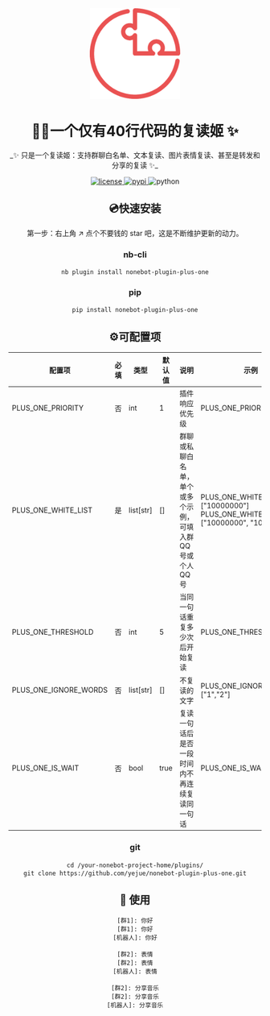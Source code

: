
<div align="center">
  <a href="https://v2.nonebot.dev/store"><img src="https://github.com/cubstaryow/nonebot-plugin-authrespond/blob/master/.github/nbp_logo.png" width="180" height="180" alt="NoneBotPluginLogo"></a>
</div>

<div align="center">

<h1 align="center">
🐣🐤一个仅有40行代码的复读姬 ✨</h1>
<p align="center">
_✨ 只是一个复读姬：支持群聊白名单、文本复读、图片表情复读、甚至是转发和分享的复读 ✨_
</p>
<p align="center">
  <a href="https://raw.githubusercontent.com/cscs181/QQ-Github-Bot/master/LICENSE">
    <img src="https://img.shields.io/github/license/cscs181/QQ-Github-Bot.svg" alt="license">
  </a>
  <a href="https://pypi.python.org/pypi/nonebot-plugin-analysis-bilibili">
    <img src="https://img.shields.io/pypi/v/nonebot-plugin-analysis-bilibili.svg" alt="pypi">
  </a>
  <img src="https://img.shields.io/badge/python-3.8+-blue.svg" alt="python">
</p>


## 💿快速安装

第一步：右上角 ↗ 点个不要钱的 star 吧，这是不断维护更新的动力。

### nb-cli

```shell
nb plugin install nonebot-plugin-plus-one
```
### pip

```shell
pip install nonebot-plugin-plus-one
```
## ⚙️可配置项

|配置项|必填|类型|默认值|说明|示例|
|------|---|---|------|---|----|
|PLUS_ONE_PRIORITY|否|int|1|插件响应优先级|PLUS_ONE_PRIORITY = 1|
|PLUS_ONE_WHITE_LIST|是|list[str]|[]|群聊或私聊白名单，单个或多个示例，可填入群 QQ 号或个人 QQ 号|PLUS_ONE_WHITE_LIST = ["10000000"] <br> PLUS_ONE_WHITE_LIST = ["10000000", "1000000"]
|PLUS_ONE_THRESHOLD|否|int|5|当同一句话重复多少次后开始复读|PLUS_ONE_THRESHOLD=4|
|PLUS_ONE_IGNORE_WORDS|否|list[str]|[]|不复读的文字|PLUS_ONE_IGNORE_WORDS=["1","2"]|
|PLUS_ONE_IS_WAIT|否|bool|true|复读一句话后是否一段时间内不再连续复读同一句话|PLUS_ONE_IS_WAIT=true|
### git

```shell
cd /your-nonebot-project-home/plugins/
git clone https://github.com/yejue/nonebot-plugin-plus-one.git
```

## 🎉 使用
```text
[群1]: 你好
[群1]: 你好
[机器人]: 你好

[群2]: 表情
[群2]: 表情
[机器人]: 表情

[群2]: 分享音乐
[群2]: 分享音乐
[机器人]: 分享音乐
```


